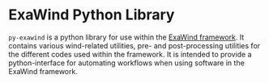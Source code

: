 # ExaWind Python Library 

`py-exawind` is a python library for use within the [ExaWind
framework](https://github.com/exawind). It contains various wind-related
utilities, pre- and post-processing utilities for the different codes used
within the framework. It is intended to provide a python-interface for
automating workflows when using software in the ExaWind framework.
